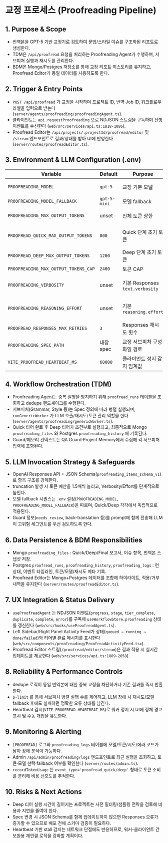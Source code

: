 # 교정 프로세스 (Proofreading Pipeline)

## 1. Purpose & Scope
- 번역본을 GPT-5 기반 교정기로 검토하여 문법/스타일 이슈를 구조화된 리포트로 생성한다.
- TDM은 `/api/proofread` 요청을 처리하는 Proofreading Agent가 수행하며, 서브피처 실행과 재시도를 관리한다.
- BDM은 Mongo/Postgres 저장소를 통해 교정 리포트·히스토리를 유지하고, Proofread Editor가 동일 데이터를 사용하도록 한다.

## 2. Trigger & Entry Points
- `POST /api/proofread` 가 교정을 시작하며 프로젝트 ID, 번역 Job ID, 워크플로우 라벨을 입력으로 받는다 (`server/agents/proofreading/proofreadingAgent.ts`).
- 클라이언트는 `api.requestProofreading` 으로 NDJSON 스트림을 구독하며 진행 이벤트를 수신한다 (`web/src/services/api.ts:1818-1886`).
- Proofread Editor는 `/api/projects/:projectId/proofread/editor` 및 `/stream` 엔드포인트로 결과/상태를 받아 UI에 반영한다 (`server/routes/proofreadEditor.ts`).

## 3. Environment & LLM Configuration (.env)
| Variable | Default | Purpose | Notes |
| --- | --- | --- | --- |
| `PROOFREADING_MODEL` | `gpt-5` | 교정 기본 모델 | Quick/Deep 티어 모두 동일 시퀀스를 공유한다.
| `PROOFREADING_MODEL_FALLBACK` | `gpt-5-mini` | 모델 fallback | Responses 오류/429 시 사용.
| `PROOFREADING_MAX_OUTPUT_TOKENS` | unset | 전체 토큰 상한 | 미설정 시 Quick/Deep 기본값(800/1200)을 사용.
| `PROOFREAD_QUICK_MAX_OUTPUT_TOKENS` | `800` | Quick 단계 초기 토큰 | truncation 시 CAP (`PROOFREADING_MAX_OUTPUT_TOKENS_CAP`, 기본 2400)까지 증가.
| `PROOFREAD_DEEP_MAX_OUTPUT_TOKENS` | `1200` | Deep 단계 초기 토큰 | 상동.
| `PROOFREADING_MAX_OUTPUT_TOKENS_CAP` | `2400` | 토큰 CAP | 글로벌 또는 티어별 값이 없다면 적용.
| `PROOFREADING_VERBOSITY` | unset | 기본 Responses `text.verbosity` | Quick/Deep 개별 값(`PROOFREAD_QUICK_VERBOSITY`, `PROOFREAD_DEEP_VERBOSITY`) 우선.
| `PROOFREADING_REASONING_EFFORT` | unset | 기본 `reasoning.effort` | Quick/Deep 개별 값(`PROOFREAD_QUICK_EFFORT`, `PROOFREAD_DEEP_EFFORT`) 우선.
| `PROOFREAD_RESPONSES_MAX_RETRIES` | `3` | Responses 재시도 횟수 | truncation/JSON 오류 시 토큰을 올리며 재시도.
| `PROOFREADING_SPEC_PATH` | 내장 spec | 교정 서브피처 구성 파일 경로 | 커스텀 spec 주입 시 사용.
| `VITE_PROOFREAD_HEARTBEAT_MS` | `60000` | 클라이언트 정지 감지 임계값 | Proofread Agent UI에서 stall 여부 판단.

## 4. Workflow Orchestration (TDM)
- Proofreading Agent는 중복 실행을 방지하기 위해 `proofread_runs` 테이블을 조회하고 dedupe 핸드셰이크를 수행한다.
- 서브피처(Grammar, Style 등)는 Spec 정의에 따라 병렬 실행되며, `runGenericWorker` 가 LLM 호출/재시도/토큰 관리 역할을 한다 (`server/agents/proofreading/genericWorker.ts`).
- Quick 티어 완료 후 Deep 티어가 조건부로 실행되고, 최종적으로 Mongo `proofreading_files` 와 Postgres `proofreading_history` 에 기록된다.
- Guard/메모리 컨텍스트는 QA Guard·Project Memory에서 수집해 각 서브피처 입력에 포함된다.

## 5. LLM Invocation Strategy & Safeguards
- OpenAI Responses API + JSON Schema(`proofreading_items_schema_v1`)로 항목 구조를 강제한다.
- truncation 발생 시 토큰 예산을 1.5배씩 늘리고, Verbosity/Effort를 단계적으로 높인다.
- 모델 fallback 시퀀스는 `.env` 설정(`PROOFREADING_MODEL`, `PROOFREADING_MODEL_FALLBACK`)을 따르며, Quick/Deep 각각에서 독립적으로 적용된다.
- Guard 정보(`needs_review`, back-translation 등)를 prompt에 함께 전송해 LLM이 고위험 세그먼트를 우선 검토하도록 한다.

## 6. Data Persistence & BDM Responsibilities
- Mongo `proofreading_files` : Quick/Deep/Final 보고서, 이슈 항목, 번역본 스냅샷 저장.
- Postgres `proofread_runs`, `proofreading_history`, `proofreading_logs` : 런 상태, 이벤트 타임라인, 토큰/모델/재시도 메타 기록.
- Proofread Editor는 Mongo+Postgres 데이터를 조합해 하이라이트, 적용/거부 내역을 유지한다 (`server/routes/proofreadEditor.ts`).

## 7. UX Integration & Status Delivery
- `useProofreadAgent` 는 NDJSON 이벤트(`progress`, `stage`, `tier_complete`, `duplicate`, `complete`, `error`)를 구독해 `useWorkflowStore.proofreading` 상태를 갱신한다 (`web/src/hooks/useProofreadAgent.ts`).
- Left Sidebar/Right Panel Activity Feed가 상태(`queued → running → done/failed`)와 티어별 완료 메시지를 표시한다 (`web/src/components/proofreading/ProofreadActivityFeed.tsx`).
- Proofread Editor 스트림(`/proofread/editor/stream`)은 결과 적용 시 실시간 업데이트를 제공한다 (`web/src/services/api.ts:1889-2058`).

## 8. Reliability & Performance Controls
- dedupe 로직이 동일 번역본에 대한 중복 교정을 차단하거나 기존 결과를 즉시 반환한다.
- `p-limit` 를 통해 서브피처 병렬 실행 수를 제어하고, LLM 장애 시 재시도/모델 fallback 후에도 실패하면 명확한 오류 상태를 남긴다.
- Heartbeat 감시(`VITE_PROOFREAD_HEARTBEAT_MS`)로 워커 정지 시 UI에 정체 경고 표시 및 수동 개입을 유도한다.

## 9. Monitoring & Alerting
- `[PROOFREAD]` 로그와 `proofreading_logs` 테이블에 모델/토큰/시도/에러 코드가 남아 장애 분석이 가능하다.
- Admin `/api/admin/proofreading/logs` 엔드포인트로 최근 실행을 조회하고, 토큰·모델 선택·fallback 여부를 확인한다 (`server/routes/admin.ts`).
- `recordTokenUsage` 는 `event_type='proofread_quick/deep'` 형태로 토큰 소비를 분리해 비용 선호도를 추적한다.

## 10. Risks & Next Actions
- Deep 티어 실행 시간이 길어지는 프로젝트는 사전 필터링/샘플링 전략을 검토해 비용과 지연을 줄여야 한다.
- Spec 변경 시 JSON Schema를 함께 업데이트하지 않으면 Responses 오류가 증가할 수 있으므로 배포 전에 스키마 검증이 필요하다.
- Heartbeat 기반 stall 감지는 네트워크 단절에도 반응하므로, 워커-클라이언트 간 보완용 재연결 로직을 강화할 계획이다.
